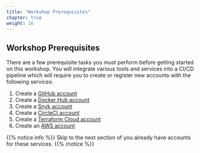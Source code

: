 ```yaml
---
title: "Workshop Prerequisites"
chapter: true
weight: 16
---
```


## Workshop Prerequisites

There are a few prerequisite tasks you must perform before getting started on this workshop. You will integrate various tools and services into a CI/CD pipeline which will require you to create or register new accounts with the following services:

1. Create a [GitHub account][1]
1. Create a [Docker Hub account][2]
1. Create a [Snyk account][3]
1. Create a [CircleCI account][4]
1. Create a [Terraform Cloud account][5]
1. Create an [AWS account][6]
<!-- 1. Create a Cloud9 IDE Workspace -->

<!-- URL Links index -->
[1]: https://github.com/
[2]: https://hub.docker.com/signup
[3]: https://app.snyk.io/login
[4]: https://circleci.com/signup/?utm_medium=partner&utm_source=aws&utm_campaign=aws-modernization-workshop&utm_content=aws-modernization-workshop
[5]: https://app.terraform.io/signup/account
[6]: https://aws.amazon.com/free/

{{% notice info %}}
Skip to the next section of you already have accounts for these services.
{{% /notice %}}